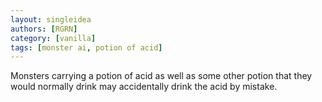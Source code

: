 ```yaml
---
layout: singleidea
authors: [RGRN]
category: [vanilla]
tags: [monster ai, potion of acid]
---
```

Monsters carrying a potion of acid as well as some other potion that they would
normally drink may accidentally drink the acid by mistake.
